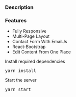 ### Description


### Features

- Fully Responsive
- Multi-Page Layout
- Contact Form With EmailJs
- React-Bootstrap
- Edit Content From One Place


 
Install required dependencies

<pre>yarn install</pre>


Start the server

<pre>yarn start</pre>



